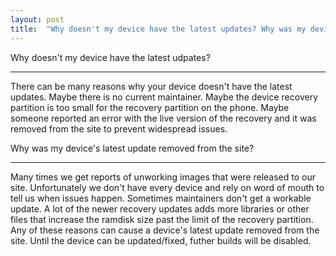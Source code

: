 ```yaml
---
layout: post
title:  "Why doesn't my device have the latest updates? Why was my device's latest update removed from the site?"
---
```


<div class='page-heading'>Why doesn't my device have the latest udpates?</div>
<hr />
<p>
There can be many reasons why your device doesn't have the latest updates. Maybe there is no current maintainer. Maybe the device recovery partition is too small for the recovery partition on the phone. Maybe someone reported an error with the live version of the recovery and it was removed from the site to prevent widespread issues.
</p>
<div class='page-heading'>Why was my device's latest update removed from the site?</div>
<hr />
<p>
Many times we get reports of unworking images that were released to our site. Unfortunately we don't have every device and rely on word of mouth to tell us when issues happen. Sometimes maintainers don't get a workable update. A lot of the newer recovery updates adds more libraries or other files that increase the ramdisk size past the limit of the recovery partition. Any of these reasons can cause a device's latest update removed from the site. Until the device can be updated/fixed, futher builds will be disabled.
</p>
